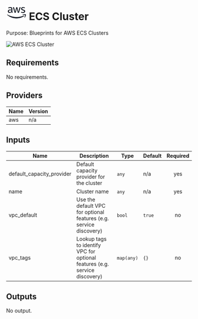 # ![AWS](aws-logo.png) ECS Cluster

Purpose: Blueprints for AWS ECS Clusters

![AWS ECS Cluster](aws\_ecs\_cluster.png)

## Requirements

No requirements.

## Providers

| Name | Version |
|------|---------|
| aws | n/a |

## Inputs

| Name | Description | Type | Default | Required |
|------|-------------|------|---------|:--------:|
| default\_capacity\_provider | Default capacity provider for the cluster | `any` | n/a | yes |
| name | Cluster name | `any` | n/a | yes |
| vpc\_default | Use the default VPC for optional features (e.g. service discovery) | `bool` | `true` | no |
| vpc\_tags | Lookup tags to identify VPC for optional features (e.g. service discovery) | `map(any)` | `{}` | no |

## Outputs

No output.

